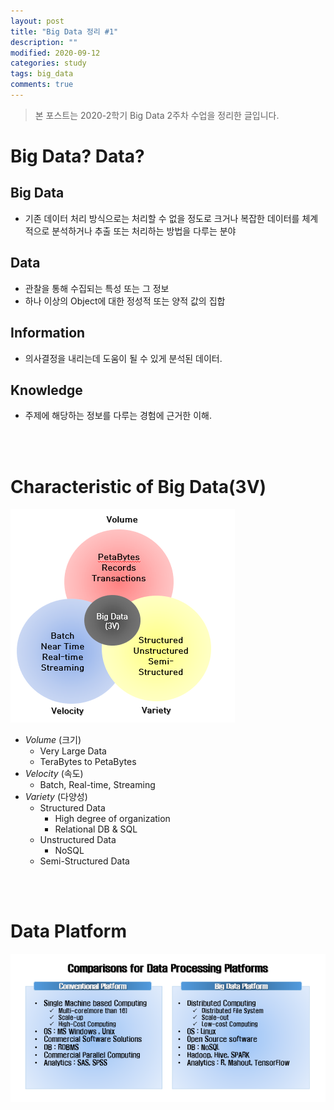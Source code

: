 ```yaml
---
layout: post
title: "Big Data 정리 #1"
description: ""
modified: 2020-09-12
categories: study
tags: big_data
comments: true
---
```


> 본 포스트는 2020-2학기 Big Data 2주차 수업을 정리한 글입니다.

# Big Data? Data?
## Big Data
  - 기존 데이터 처리 방식으로는 처리할 수 없을 정도로 크거나 복잡한 데이터를 체계적으로 분석하거나 추출 또는 처리하는 방법을 다루는 분야

## Data
  - 관찰을 통해 수집되는 특성 또는 그 정보
  - 하나 이상의 Object에 대한 정성적 또는 양적 값의 집합  
  
## Information
  - 의사결정을 내리는데 도움이 될 수 있게 분석된 데이터.

## Knowledge
  - 주제에 해당하는 정보를 다루는 경험에 근거한 이해.  

<br><br>

# Characteristic of Big Data(3V)
![/assets/img/3v_bd.PNG](/assets/img/3v_bd.PNG)  

- *Volume* (크기)
  - Very Large Data
  - TeraBytes to PetaBytes
- *Velocity* (속도)
  - Batch, Real-time, Streaming
- *Variety* (다양성)  
  - Structured Data
    - High degree of organization
    - Relational DB & SQL
  - Unstructured Data
    - NoSQL
  - Semi-Structured Data

<br><br>

# Data Platform
![/assets/img/data_platform.PNG](/assets/img/data_platform.PNG)  